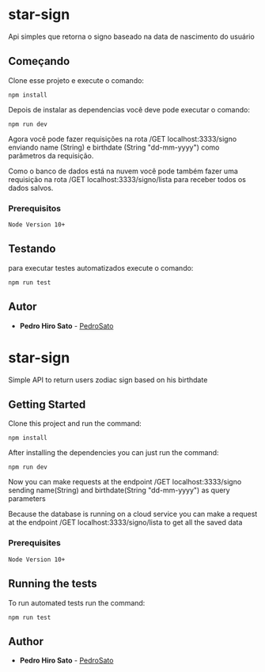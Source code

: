 # star-sign

Api simples que retorna o signo baseado na data de nascimento do usuário

## Começando

Clone esse projeto e execute o comando:

```
npm install
```

Depois de instalar as dependencias você deve pode executar o comando:

```
npm run dev
```

Agora você pode fazer requisições na rota /GET localhost:3333/signo enviando name (String) e birthdate (String "dd-mm-yyyy") como parâmetros da requisição.

Como o banco de dados está na nuvem você pode também fazer uma requisição na rota /GET localhost:3333/signo/lista para receber todos os dados salvos.

### Prerequisitos

```
Node Version 10+
```

## Testando

para executar testes automatizados execute o comando:

```
npm run test
```

## Autor

- **Pedro Hiro Sato** - [PedroSato](https://github.com/PedroSato)

# star-sign

Simple API to return users zodiac sign based on his birthdate

## Getting Started

Clone this project and run the command:

```
npm install
```

After installing the dependencies you can just run the command:

```
npm run dev
```

Now you can make requests at the endpoint /GET localhost:3333/signo sending name(String) and birthdate(String "dd-mm-yyyy") as query parameters

Because the database is running on a cloud service you can make a request at the endpoint /GET localhost:3333/signo/lista to get all the saved data

### Prerequisites

```
Node Version 10+
```

## Running the tests

To run automated tests run the command:

```
npm run test
```

## Author

- **Pedro Hiro Sato** - [PedroSato](https://github.com/PedroSato)
